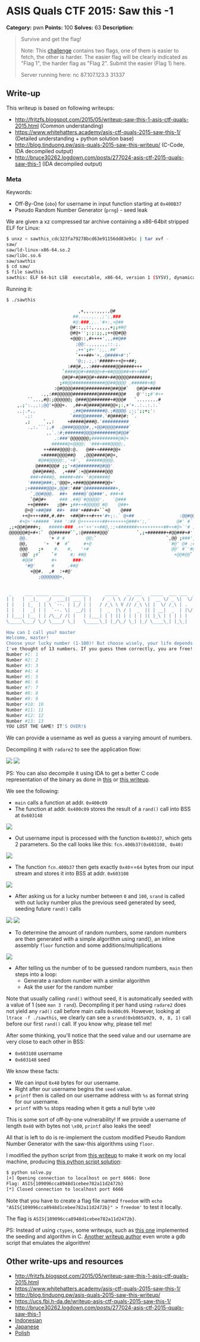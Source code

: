 # ASIS Quals CTF 2015: Saw this -1

**Category:** pwn
**Points:** 100
**Solves:** 63
**Description:**

> Survive and get the flag!
>
> Note: This [challenge](http://tasks.asis-ctf.ir/sawthis_cdc323fa79278bcd63e91156dd83e91c) contains two flags, one of them is easier to
> fetch, the other is harder. The easier flag will be clearly indicated
> as "Flag 1", the harder flag as "Flag 2". Submit the easier (Flag 1)
> here.
> 
> Server running here:
> nc 87.107.123.3 31337

## Write-up

This writeup is based on following writeups:

* <http://fritzfs.blogspot.com/2015/05/writeup-saw-this-1-asis-ctf-quals-2015.html> (Common understanding)
* <https://www.whitehatters.academy/asis-ctf-quals-2015-saw-this-1/> (Detailed understanding + python solution base)
* <http://blog.tinduong.pw/asis-quals-2015-saw-this-writeup/> (C-Code, IDA decompiled output)
* <http://bruce30262.logdown.com/posts/277024-asis-ctf-2015-quals-saw-this-1> (IDA decompiled output)

### Meta

Keywords:

* Off-By-One (`obo`) for username in input function starting at `0x400B37`
* Pseudo Random Number Generator (`prng`) - seed leak

We are given a xz compressed tar archive containing a x86-64bit stripped ELF for Linux:

```bash
$ unxz < sawthis_cdc323fa79278bcd63e91156dd83e91c | tar xvf -
saw/
saw/ld-linux-x86-64.so.2
saw/libc.so.6
saw/sawthis
$ cd saw/
$ file sawthis 
sawthis: ELF 64-bit LSB  executable, x86-64, version 1 (SYSV), dynamically linked (uses shared libs), for GNU/Linux 2.6.24, BuildID[sha1]=e82f3cf2a0a534a51d0ea4010061595050d4be33, stripped
```

Running it:

```bash
$ ./sawthis 
                                                                          
                           ,+,,.,.,,,.,@#                                 
                         ##.....,..,;';,###                               
                         #@:###,,..'#+:,+@##                              
                        @#::,,::,.,,,,,+;;##@                             
                        @#@+'';:;:;;,;++@@#@@                             
                        +@@@::,#++++',,,##@##                             
                          ;@@:.,,,,,,,::.;.                               
                          .++';#+'';,,.##'                                
                          `+++##+'+,.@####+#':`                           
                          '@;;.;,:'#####+++@++##;                         
                       :##@#,..:###+#####@@#####+++                       
                     `####@@#+###@@+#+##@@@@##+#++###`                    
                     @#@#+#@##@@#+####+##@@@@@########;                   
                    ;##@@############@@##@@@@ .######+#@                  
                  :@#@@@@####@#########@##@@#`   @#@#+####                
             .,,:##@@@@@@#########@#######@@#    @'':;#'#++               
        ``...,#@:;@@@@@@; @###@@#######+#@@@#   `........#                
    ,.;':.,,:;@@'+@@@+.  ,##+#@####@###@@+;:,+'+..:..:.:.`                
    ,,;.+,,              ;##@########@.;#@@@@ ;:;';;+;':                  
      `.;:              `###@@######.'#@###@#: `.                         
       ,;     `,,:     +#####@###@.'##########                            
        .,:.```;,#  .@###@@@@@#,,+@@#@@@@#####`                           
               ,,`.:#;#######@@@@########@#@@#`                           
                  .:###'@@@@@@@;##########@#@+                            
                 ######@+@@@@: '###+###@@@@;,                             
              ++####@@@@:@.   @##++#####@@+                               
             +#####@@@@##@   ,@@@####@#@+,                                
            #@##@@@@@:,'+#',` ######@@@@.                                 
           @####@@@# ;;'+#@########@#@@'                                  
          @##@###@.  ,+###`:+@@######@@@                                  
         ###+####@, #####+##+ '#@#####@                                   
        '####@###;,'@@@+,+###@@@#####@@+'                                 
       ;+######@@@+,@@#:'###'@###########+,                               
         `,@@#@@@.  ##+  ####@`@@###'. ###+#                              
         `@#@#+     ### .##@`#@@@@@'.   `@###                             
        ++@####+   ;@#+ ;##++#@@@@@`#@    @##+                            
       @+@'+##@##  ##+  ###'+###+#+``+@    @###                           
      ++@++++###,#.##+  +##@#+++#+++'#+;:.` @+##                 :@@#@@'  
     #+@+'+##### `### ':## @++++++++##+++++++@###+';,`          @#' #`'## 
 ,;+@@#@###+;   #####+### .++'++'++##@,:;+#######++++++++++##++#@+`'# ;#@ 
 @@@@@@#@+#+:`  @@######``,:@######@@@`          `,;+#######+#@@###+#' #@ 
     @@.        '+ # #        @@;`                          `,@@ ;###',## 
     @@,      '+  '#  #`     #+@                             `#@' @# ;#@  
     @@@    ;+    #.   #,   '+#                               @@' #`'#@   
     :@@` ;#`    `#     #; ##@                                 +@@#@@`    
      #@@#`      #+      ###+                                             
       '#@'      #     .##@                                               
         +@@#.  ,#  :+#@'                                                 
            ;@@@@@@@+,                                                    
                                                                          
                                                                          
 _     ___ _____ _____  _______      _____   __ ___   _____  ___ ___  ______ 
| |   |  _|_   _/  ___|| ___ | |    / _ \ \ / // _ \ |  __ \/ _ \|  \/  |  _|
| |   | |_  | | \ `--. | |_/ | |   / /_\ \ V // /_\ \| |  \/ /_\ | .  . | |_ 
| |   |  _| | |  `--. \|  __/| |   |  _  |\ / |  _  || | __|  _  | |\/| |  _|
| |___| |__ | | /\__/ /| |   | |___| | | || | | | | || |_\ | | | | |  | | |__
\_____\___/ \_/ \____/ \_|   \_____\_| |_/\_/ \_| |_/ \____\_| |_\_|  |_\___/
                                                                          
How can I call you? master
Welcome, master!
Choose your lucky number (1-100)! But choose wisely, your life depends on it: 42
I've thought of 13 numbers. If you guess them correctly, you are free!
Number #1: 1
Number #2: 2
Number #3: 3
Number #4: 4
Number #5: 5
Number #6: 6
Number #7: 7
Number #8: 8
Number #9: 9
Number #10: 10
Number #11: 11
Number #12: 12
Number #13: 13
YOU LOST THE GAME! IT'S OVER!$
```

We can provide a username as well as guess a varying amount of numbers.

Decompiling it with `radare2` to see the application flow:

![](./main-seed.png)
![](./fcn-00400c09.png)

PS: You can also decompile it using IDA to get a better C code representation of the binary as done in [this](http://bruce30262.logdown.com/posts/277024-asis-ctf-2015-quals-saw-this-1) or [this writeup](http://blog.tinduong.pw/asis-quals-2015-saw-this-writeup/).

We see the following:

* `main` calls a function at addr. `0x400c09`
* The function at addr. `0x400c09` stores the result of a `rand()` call into BSS at `0x603148`

![](./main-name.png)

* Out username input is processed with the function `0x400b37`, which gets 2 parameters. So the call looks like this: `fcn.400b37(0x603108, 0x40)`

![](./fcn-00400b37.png)

* The function `fcn.400b37` then gets exactly `0x40`==`64` bytes from our input stream and stores it into BSS at addr. `0x603108`

![](./main-srand.png)

* After asking us for a lucky number between `0` and `100`, `srand` is called with out lucky number plus the previous seed generated by seed, seeding future `rand()` calls

![](./main-generate-numbers.png)
![](./fcn-00400bb5.png)

* To determine the amount of random numbers, some random numbers are then generated with a simple algorithm using rand(), an inline assembly `floor` function and some additions/multiplications

![](./main-loop.png)

* After telling us the number of to be guessed random numbers, `main` then steps into a loop:
  * Generate a random number with a similar algorithm
  * Ask the user for the random number

Note that usually calling `rand()` without seed, it is automatically seeded with a value of 1 (see `man 3 rand`). Decompiling it per hand using `radare2` does not yield any `rad()` call before main calls `0x400c09`. However, looking at `ltrace -f ./sawthis`, we clearly can see a `srand(0xb865a929, 0, 8, 1)` call before our first `rand()` call. If you know why, please tell me!

After some thinking, you'll notice that the seed value and our username are very close to each other in BSS:

* `0x603108` username
* `0x603148` seed

We know these facts:

* We can input `0x40` bytes for our username.
* Right after our username begins the `seed` value.
* `printf` then is called on our username address with `%s` as format string for our username.
* `printf` with `%s` stops reading when it gets a null byte `\x00`

This is some sort of off-by-one vulnerability! If we provide a username of length `0x40` with bytes not `\x00`, `printf` also leaks the seed!

All that is left to do is re-implement the custom modified Pseudo Random Number Generator with the saw-this algorithms using `floor`.

I modified the python script from [this writeup](https://www.whitehatters.academy/asis-ctf-quals-2015-saw-this-1/) to make it work on my local machine, producing [this python script solution](./solve.py):

```bash
$ python solve.py 
[+] Opening connection to localhost on port 6666: Done
Flag: ASIS{109096cca8948d1cebee782a11d2472b}
[*] Closed connection to localhost port 6666
```

Note that you have to create a flag file named `freedom` with `echo "ASIS{109096cca8948d1cebee782a11d2472b}" > freedom'` to test it locally.

The flag is `ASIS{109096cca8948d1cebee782a11d2472b}`.

PS: Instead of using `ctypes`, some writeups, such as [this one](http://blog.tinduong.pw/asis-quals-2015-saw-this-writeup/) implemented the seeding and algorithm in C. [Another writeup author](http://fritzfs.blogspot.de/2015/05/writeup-saw-this-1-asis-ctf-quals-2015.html) even wrote a gdb script that emulates the algorithm!
## Other write-ups and resources

* <http://fritzfs.blogspot.com/2015/05/writeup-saw-this-1-asis-ctf-quals-2015.html>
* <https://www.whitehatters.academy/asis-ctf-quals-2015-saw-this-1/>
* <http://blog.tinduong.pw/asis-quals-2015-saw-this-writeup/>
* <https://ucs.fbi.h-da.de/writeup-asis-ctf-quals-2015-saw-this-1/>
* <http://bruce30262.logdown.com/posts/277024-asis-ctf-2015-quals-saw-this-1>
* [Indonesian](https://github.com/rentjongteam/write-ups-2015/tree/master/asis-quals-2015/saw-this-1)
* [Japanese](http://www.cnhackmy.com/hacked/CTF/2015/09/12/00001679.html)
* [Polish](http://forum.4programmers.net/Spolecznosc/252274-writeup_asis_ctf_2015)
